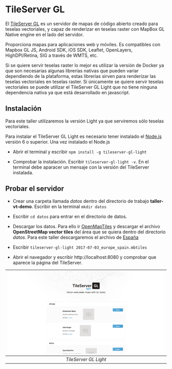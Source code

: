 # TileServer GL

El [TileServer GL](http://tileserver.org/) es un servidor de mapas de código abierto creado para teselas vectoriales, y capaz de renderizar en teselas raster con MapBox GL Native engine en el lado del servidor.

Proporciona mapas para aplicaciones web y móviles. Es compatibles con Mapbox GL JS, Android SDK, iOS SDK, Leaflet, OpenLayers, HighDPI/Retina, SIG a través de WMTS, etc.

Si se quiere servir teselas raster lo mejor es utilizar la versión de Docker ya que son necesarias algunas librerías nativas que pueden variar dependiendo de la plataforma, estas librerías sirven para renderizar las teselas vectoriales en teselas raster. Si únicamente se quiere servir teselas vectoriales se puede utilizar el TileServer GL Light que no tiene ninguna dependencia nativa ya que está desarrollado en javascript.

## Instalación

Para este taller utilizaremos la versión Light ya que serviremos sólo teselas vectoriales.

Para instalar el TileServer GL Light es necesario tener instalado el [Node.js](https://nodejs.org/es/) versión 6 o superior. Una vez instalado el Node.js

* Abrir el terminal y escribir `npm install -g tileserver-gl-light`

* Comprobar la instalación. Escribir `tileserver-gl-light -v`. En el terminal debe aparacer un mensaje con la versión del TileServer instalada. 

## Probar el servidor

* Crear una carpeta llamada *datos* dentro del directorio de trabajo **taller-vt-demo**. Escribir en la terminal `mkdir datos`

* Escribir `cd datos` para entrar en el directorio de datos.

* Descargar los datos. Para ello ir [OpenMapTiles](https://openmaptiles.com/downloads) y descargar el archivo **OpenStreetMap vector tiles** del área que se quiera dentro del directorio *datos*. Para este taller descargaremos el archivo de [España](https://openmaptiles.com/downloads/europe/spain/)

* Escribir `tileserver-gl-light 2017-07-03_europe_spain.mbtiles`

* Abrir el navegador y escribir http://localhost:8080 y comprobar que aparece la página del TileServer.

| ![TileServer GL Light](img/tileServerGL.png) |
| :--: |
| *TileServer GL Light* |
